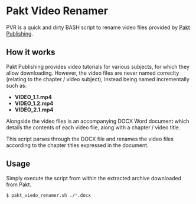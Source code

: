 # Pakt Video Renamer

PVR is a quick and dirty BASH script to rename video files provided by [Pakt Publishing](https://www.packtpub.com).

## How it works

Pakt Publishing provides video tutorials for various subjects, for which they allow downloading. However, the video files are never named correclty (relating to the chapter / video subject), instead being named incrementally such as:

* **VIDEO_1.1.mp4**
* **VIDEO_1.2.mp4**
* **VIDEO_2.1.mp4**

Alongside the video files is an accompanying DOCX Word document which details the contents of each video file, along with a chapter / video title.

This script parses through the DOCX file and renames the video files according to the chapter titles expressed in the document.

## Usage

Simply execute the script from within the extracted archive downloaded from Pakt.

```sh
$ pakt_viedo_renamer.sh ./*.docx
```
